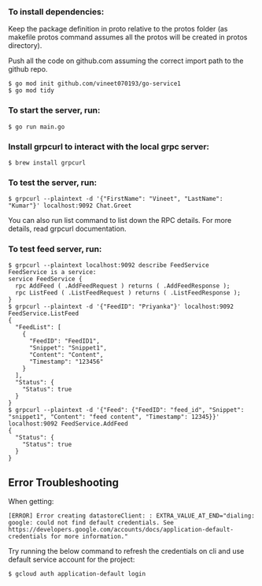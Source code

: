 ### To install dependencies:
Keep the package definition in proto relative to the protos folder (as makefile protos command assumes all the protos will be created in protos directory).

Push all the code on github.com assuming the correct import path to the github repo.
```
$ go mod init github.com/vineet070193/go-service1
$ go mod tidy
```

### To start the server, run:
```
$ go run main.go
```

### Install grpcurl to interact with the local grpc server:
```
$ brew install grpcurl
```

### To test the server, run:
```
$ grpcurl --plaintext -d '{"FirstName": "Vineet", "LastName": "Kumar"}' localhost:9092 Chat.Greet
```
You can also run list command to list down the RPC details. For more details, read grpcurl documentation.


### To test feed server, run:
```
$ grpcurl --plaintext localhost:9092 describe FeedService
FeedService is a service:
service FeedService {
  rpc AddFeed ( .AddFeedRequest ) returns ( .AddFeedResponse );
  rpc ListFeed ( .ListFeedRequest ) returns ( .ListFeedResponse );
}
$ grpcurl --plaintext -d '{"FeedID": "Priyanka"}' localhost:9092 FeedService.ListFeed
{
  "FeedList": [
    {
      "FeedID": "FeedID1",
      "Snippet": "Snippet1",
      "Content": "Content",
      "Timestamp": "123456"
    }
  ],
  "Status": {
    "Status": true
  }
}
$ grpcurl --plaintext -d '{"Feed": {"FeedID": "feed_id", "Snippet": "snippet1", "Content": "feed content", "Timestamp": 12345}}' localhost:9092 FeedService.AddFeed
{
  "Status": {
    "Status": true
  }
}
```

## Error Troubleshooting
When getting:
```
[ERROR] Error creating datastoreClient: : EXTRA_VALUE_AT_END="dialing: google: could not find default credentials. See https://developers.google.com/accounts/docs/application-default-credentials for more information."
```

Try running the below command to refresh the credentials on cli and use default service account for the project:
```
$ gcloud auth application-default login
```